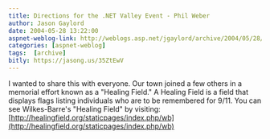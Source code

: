 ```yaml
---
title: Directions for the .NET Valley Event - Phil Weber
author: Jason Gaylord
date: 2004-05-28 13:22:00
aspnet-weblog-link: http://weblogs.asp.net/jgaylord/archive/2004/05/28/143918.aspx
categories: [aspnet-weblog]
tags:  [archive]
bitly: https://jasong.us/35ZtEwV
---
```


I wanted to share this with everyone. Our town joined a few others in a memorial effort known as a "Healing Field." A Healing Field is a field that displays flags listing individuals who are to be remembered for 9/11. You can see Wilkes-Barre's "Healing Field" by visiting: [http://healingfield.org/staticpages/index.php/wb](http://healingfield.org/staticpages/index.php/wb)